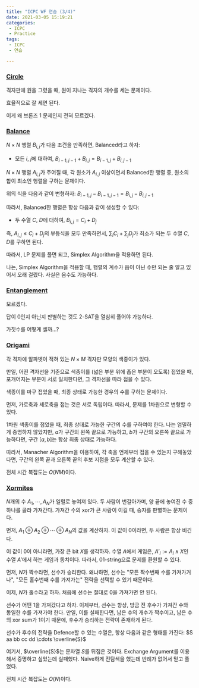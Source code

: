 ```yaml
---
title: "ICPC WF 연습 (3/4)"
date: 2021-03-05 15:19:21
categories:
 - ICPC
 - Practice
tags:
 - ICPC
 - 연습

---
```


### [Circle](https://www.acmicpc.net/problem/7115)

격자판에 원을 그렸을 때, 원이 지나는 격자의 개수를 세는 문제이다.

효율적으로 잘 세면 된다.

이게 왜 브론즈 1 문제인지 전혀 모르겠다.



### [Balance](https://www.acmicpc.net/problem/19043)

$N \times N$ 행렬 $B_{i, j}$가 다음 조건을 만족하면, Balanced라고 하자:

* 모든 $i$, $j$에 대하여, $B _{i-1, j-1} + B _{i, j} = B _{i-1, j} + B _{i, j-1}$

$N \times N$ 행렬 $A_{i, j}$가 주어질 때, 각 원소가 $A _{i, j}$ 이상이면서 Balanced한 행렬 중, 원소의 합이 최소인 행렬을 구하는 문제이다.



위의 식을 다음과 같이 변형하자: $B _{i-1, j} - B _{i-1, j-1} = B _{i, j} - B _{i, j-1}$

따라서, Balanced한 행렬은 항상 다음과 같이 생성할 수 있다:

* 두 수열 $C$, $D$에 대하여, $B _{i, j} = C _i + D _j$

즉, $A _{i, j} \le C _i + D _j$의 부등식을 모두 만족하면서, $\sum _i C _i + \sum _j D _j$가 최소가 되는 두 수열 $C$, $D$를 구하면 된다.

따라서, LP 문제를 풀면 되고, Simplex Algorithm을 적용하면 된다.



나는, Simplex Algorithm을 적용할 때, 행렬의 계수가 음이 아닌 수만 되는 줄 알고 있어서 오래 걸렸다. 사실은 음수도 가능하다.



### [Entanglement](https://www.acmicpc.net/problem/19044)

모르겠다.

답이 0인지 아닌지 판별하는 것도 2-SAT을 열심히 풀어야 가능하다.

가짓수를 어떻게 셀까...?



### [Origami](https://www.acmicpc.net/problem/19049)

각 격자에 알파벳이 적혀 있는 $N \times M$ 격자판 모양의 색종이가 있다.

만일, 어떤 격자선을 기준으로 색종이를 (넓은 부분 위에 좁은 부분이 오도록) 접었을 때, 포개어지는 부분이 서로 일치한다면, 그 격자선을 따라 접을 수 있다.

색종이를 마구 접었을 때, 최종 상태로 가능한 경우의 수를 구하는 문제이다.



먼저, 가로축과 세로축을 접는 것은 서로 독립이다. 따라서, 문제를 1차원으로 변형할 수 있다.

1차원 색종이를 접었을 때, 최종 상태로 가능한 구간의 수를 구하여야 한다. 나는 엄밀하게 증명하지 않았지만, $a$가 구간의 왼쪽 끝으로 가능하고, $b$가 구간의 오른쪽 끝으로 가능하다면, 구간 $[a, b]$는 항상 최종 상태로 가능하다.

따라서, Manacher Algorithm을 이용하여, 각 축을 언제부터 접을 수 있는지 구해놓았다면, 구간의 왼쪽 끝과 오른쪽 끝의 후보 지점을 모두 계산할 수 있다.

전체 시간 복잡도는 $O(NM)$이다.



### [Xormites](https://www.acmicpc.net/problem/19054)

$N$개의 수 $A _1, \cdots, A _N$가 일렬로 놓여져 있다. 두 사람이 번갈아가며, 양 끝에 놓여진 수 중 하나를 골라 가져간다. 가져간 수의 xor가 큰 사람이 이길 때, 승자를 판별하는 문제이다.

먼저, $A _1 \oplus A _2 \oplus \cdots \oplus A _N$의 값을 계산하자. 이 값이 0이라면, 두 사람은 항상 비긴다.

이 값이 0이 아니라면, 가장 큰 bit $X$를 생각하자. 수열 $A$에서 게임은, $A' _i := A _i \land X$인 수열 $A'$에서 하는 게임과 동치이다. 따라서, 01-string으로 문제를 환원할 수 있다.

먼저, $N$가 짝수라면, 선수가 승리한다. 왜냐하면, 선수는 "모든 짝수번째 수를 가져가거나", "모든 홀수번째 수를 가져가는" 전략을 선택할 수 있기 때문이다.

이제, $N$가 홀수라고 하자. 처음에 선수는 절대로 0을 가져가면 안 된다.

선수가 어떤 1을 가져갔다고 하자. 이제부터, 선수는 항상, 방금 전 후수가 가져간 수와 동일한 수를 가져가야 한다. 만일, 이를 실패한다면, 남은 수의 개수가 짝수이고, 남은 수의 xor sum가 1이기 때문에, 후수가 승리하는 전략이 존재하게 된다.

선수가 후수의 전략을 Defence할 수 있는 수열은, 항상 다음과 같은 형태를 가진다: $S aa bb cc dd \cdots \overline{S}$

여기서, $\overline{S}$는 문자열 $S$를 뒤집은 것이다. Exchange Argument를 이용해서 증명하고 싶었는데 실패했다. Naive하게 전탐색을 했는데 반례가 없어서 믿고 풀었다.

전체 시간 복잡도는 $O(N)$이다.